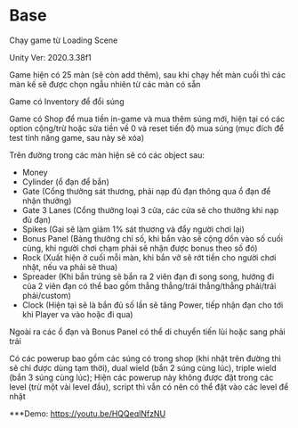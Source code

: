 # Base
Chạy game từ Loading Scene

Unity Ver: 2020.3.38f1

Game hiện có 25 màn (sẽ còn add thêm), sau khi chạy hết màn cuối thì các màn kế sẽ được chọn ngẫu nhiên từ các màn có sẵn

Game có Inventory để đổi súng

Game có Shop để mua tiền in-game và mua thêm súng mới, hiện tại có các option cộng/trừ hoặc sửa tiền về 0 và reset tiến độ mua súng (mục đích để test tính năng game, sau này sẽ xóa)

Trên đường trong các màn hiện sẽ có các object sau:
- Money
- Cylinder (ổ đạn để bắn)
- Gate (Cổng thưởng sát thương, phải nạp đủ đạn thông qua ổ đạn để nhận thưởng)
- Gate 3 Lanes (Cổng thưởng loại 3 cửa, các cửa sẽ cho thưởng khi nạp đủ đạn)
- Spikes (Gai sẽ làm giảm 1% sát thương và đẩy người chơi lại)
- Bonus Panel (Bảng thưởng chỉ số, khi bắn vào sẽ cộng dồn vào số cuối cùng, khi người chơi chạm phải sẽ nhận được bonus theo số đó)
- Rock (Xuất hiện ở cuối mỗi màn, khi bắn vỡ sẽ rớt tiền cho người chơi nhặt, nếu va phải sẽ thua)
- Spreader (Khi bắn trúng sẽ bắn ra 2 viên đạn đi song song, hướng đi của 2 viên đạn có thể bao gồm thẳng thẳng/trái thẳng/thẳng phải/trái phải/custom)
- Clock (Hiện tại sẽ là bắn đủ số lần sẽ tăng Power, tiếp nhận đạn cho tới khi Player va vào hoặc đi qua)

Ngoài ra các ổ đạn và Bonus Panel có thể di chuyển tiến lùi hoặc sang phải trái

Có các powerup bao gồm các súng có trong shop (khi nhặt trên đường thì sẽ chỉ được dùng tạm thời), dual wield (bắn 2 súng cùng lúc), triple wield (bắn 3 súng cùng lúc); Hiện các powerup này không được đặt trong các level (trừ một vài level đầu), script thì vẫn có nên có thể đặt vào các level để nhặt

***Demo: https://youtu.be/HQQeqlNfzNU
